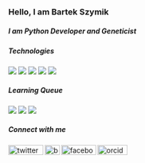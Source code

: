 <h3 align="left">Hello, I am Bartek Szymik </h3>
<h5 align="left">I am Python Developer and Geneticist</h5>

<h5 align="left">Technologies</h5>
  <p align="left">
    <img src="https://img.shields.io/badge/python-3670A0?style=flat&logo=python&logoColor=ffdd54">
    <img src="https://img.shields.io/badge/django-%23092E20.svg?style=flat&logo=django&logoColor=white">
    <img src="https://img.shields.io/badge/postgres-%23316192.svg?style=flat&logo=postgresql&logoColor=white">
    <img src="https://img.shields.io/badge/html5-%23E34F26.svg?style=flat&logo=html5&logoColor=white">
    <img src="https://img.shields.io/badge/r-project-%23316192.svg?&style=flat&logo=r-project&logoColor=white"></p>

<h5 align="left">Learning Queue</h5>
  <p align="left">
    <img src="https://img.shields.io/badge/javascript-%23323330.svg?style=flat&logo=javascript&logoColor=%23F7DF1E">
    <img src="https://img.shields.io/badge/docker-%230db7ed.svg?style=flat&logo=docker&logoColor=white">
    <img src="https://img.shields.io/badge/redis-%23DD0031.svg?style=flat&logo=redis&logoColor=white">
    </p>

<h5 align="left">Connect with me</h5>
  <p align="left">
    <a href="https://twitter.com/BartekSzymik" target="blank"><img align="left" alt="twitter" src="https://img.shields.io/badge/twitter-%231DA1F2.svg?&style=flat&logo=twitter&logoColor=white" alt="https://twitter.com/BartekSzymik" height="20" width="70" /></a>
    <a href="https://www.linkedin.com/in/bartosz-szymik-82b615a1" target="blank"><img align="left"  src="https://raw.githubusercontent.com/rahuldkjain/github-profile-readme-generator/master/src/images/icons/Social/linked-in-alt.svg" alt="bartosz-szymik-82b615a1" height="20" width="30" /></a>
    <a href="https://www.facebook.com/bartek.szymik.10" target="blank"><img align="left" alt="facebook" src="https://img.shields.io/badge/facebook-%231877F2.svg?&style=flat&logo=facebook&logoColor=white" alt="bartosz.szymik" height="20" width="70" /></a>
    <a href="https://orcid.org/0000-0002-4346-4644" target="blank"><img align="left" alt="orcid" src="https://img.shields.io/badge/ORCID-brightgreen?&style=flat" alt="bartosz.szymik" height="20" width="60" /></a>
</p>
